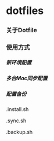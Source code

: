 # dotfiles

### 关于Dotfile


### 使用方式

##### 新环境配置

##### 多台Mac同步配置

##### 配置备份


.install.sh

.sync.sh

.backup.sh